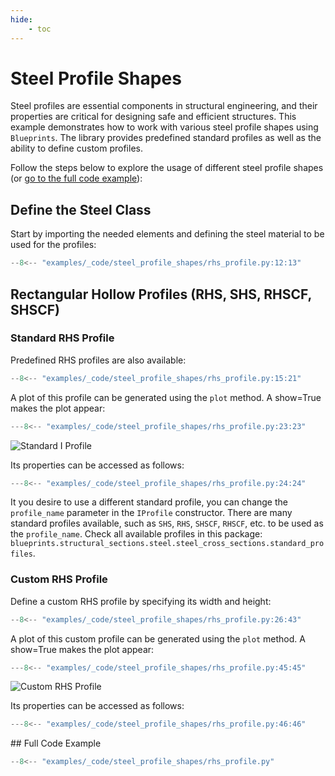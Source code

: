 ```yaml
---
hide:
    - toc
---
```

# Steel Profile Shapes

Steel profiles are essential components in structural engineering, and their properties are critical for designing safe and efficient structures. This example demonstrates how to work with various steel profile shapes using `Blueprints`. The library provides predefined standard profiles as well as the ability to define custom profiles.

Follow the steps below to explore the usage of different steel profile shapes (or [go to the full code example](#full-code-example)):

## Define the Steel Class

Start by importing the needed elements and defining the steel material to be used for the profiles:

```python
--8<-- "examples/_code/steel_profile_shapes/rhs_profile.py:12:13"
```

## Rectangular Hollow Profiles (RHS, SHS, RHSCF, SHSCF)

### Standard RHS Profile

Predefined RHS profiles are also available:

```python
--8<-- "examples/_code/steel_profile_shapes/rhs_profile.py:15:21"
```

A plot of this profile can be generated using the `plot` method. A show=True makes the plot appear:
```python
---8<-- "examples/_code/steel_profile_shapes/rhs_profile.py:23:23"
```
![Standard I Profile](./_images/steel_profile_shapes/steel_profile_rhs_400x200x16_corrosion_0.png)

Its properties can be accessed as follows:
```python
---8<-- "examples/_code/steel_profile_shapes/rhs_profile.py:24:24"
```

It you desire to use a different standard profile, you can change the `profile_name` parameter in the `IProfile` constructor.
There are many standard profiles available, such as `SHS`, `RHS`, `SHSCF`, `RHSCF`, etc. to be used as the `profile_name`.
Check all available profiles in this package: `blueprints.structural_sections.steel.steel_cross_sections.standard_profiles`.

### Custom RHS Profile

Define a custom RHS profile by specifying its width and height:

```python
--8<-- "examples/_code/steel_profile_shapes/rhs_profile.py:26:43"
```

A plot of this custom profile can be generated using the `plot` method. A show=True makes the plot appear:
```python
---8<-- "examples/_code/steel_profile_shapes/rhs_profile.py:45:45"
```

![Custom RHS Profile](./_images/steel_profile_shapes/steel_profile_custom_rhs.png)

Its properties can be accessed as follows:
```python
---8<-- "examples/_code/steel_profile_shapes/rhs_profile.py:46:46"
```

<a name="full-code-example">
## Full Code Example

```python
--8<-- "examples/_code/steel_profile_shapes/rhs_profile.py"
```
</a>